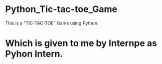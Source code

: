 # Python_Tic-tac-toe_Game

This is a "TIC-TAC-TOE" Game using Python.
# Which is given to me by Internpe as Pyhon Intern.
 
